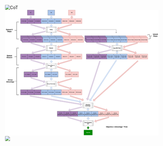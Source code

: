 ![CoT](doc/brainstorm20250508.jpg)
![RF GRPO Architecture](doc/RF_GRPO.drawio.svg)
<img src="doc/RF_GRPO.svg">